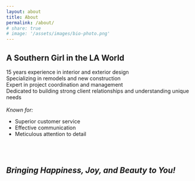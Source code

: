 ```yaml
---
layout: about
title: About
permalink: /about/
# share: true
# image: '/assets/images/bio-photo.png'
---
```


## A Southern Girl in the LA World

15 years experience in interior and exterior design<br>
Specializing in remodels and new construction<br>
Expert in project coordination and management<br>
Dedicated to building strong client relationships and understanding unique needs<br><br>
*Known for:*<br>
- Superior customer service
- Effective communication
- Meticulous attention to detail
<br> 
<br>

## ***Bringing Happiness, Joy, and Beauty to You!***